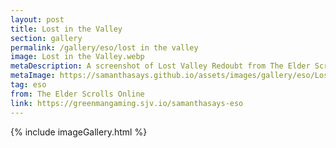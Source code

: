 ```yaml
---
layout: post
title: Lost in the Valley
section: gallery
permalink: /gallery/eso/lost in the valley
image: Lost in the Valley.webp
metaDescription: A screenshot of Lost Valley Redoubt from The Elder Scrolls Online, taken by Samantha Says.
metaImage: https://samanthasays.github.io/assets/images/gallery/eso/Lost in the Valley.webp
tag: eso
from: The Elder Scrolls Online
link: https://greenmangaming.sjv.io/samanthasays-eso
---
```

{% include imageGallery.html %}